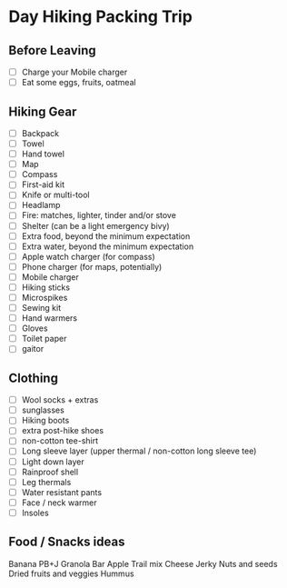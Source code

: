 # Day Hiking Packing Trip

## Before Leaving

- [ ] Charge your Mobile charger
- [ ] Eat some eggs, fruits, oatmeal

## Hiking Gear

- [ ] Backpack
- [ ] Towel
- [ ] Hand towel
- [ ] Map
- [ ] Compass
- [ ] First-aid kit
- [ ] Knife or multi-tool
- [ ] Headlamp
- [ ] Fire: matches, lighter, tinder and/or stove
- [ ] Shelter (can be a light emergency bivy)
- [ ] Extra food, beyond the minimum expectation
- [ ] Extra water, beyond the minimum expectation
- [ ] Apple watch charger (for compass)
- [ ] Phone charger (for maps, potentially)
- [ ] Mobile charger
- [ ] Hiking sticks
- [ ] Microspikes
- [ ] Sewing kit
- [ ] Hand warmers
- [ ] Gloves
- [ ] Toilet paper
- [ ] gaitor 

## Clothing

- [ ] Wool socks + extras
- [ ] sunglasses
- [ ] Hiking boots 
- [ ] extra post-hike shoes
- [ ] non-cotton tee-shirt
- [ ] Long sleeve layer (upper thermal / non-cotton long sleeve tee)
- [ ] Light down layer
- [ ] Rainproof shell
- [ ] Leg thermals
- [ ] Water resistant pants
- [ ] Face / neck warmer
- [ ] Insoles

## Food / Snacks ideas

Banana
PB+J
Granola Bar
Apple
Trail mix
Cheese
Jerky
Nuts and seeds
Dried fruits and veggies
Hummus
